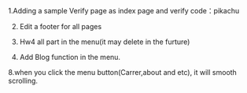 1.Adding a sample Verify page as index page and verify code：pikachu

2. Edit a footer for all pages

4. Hw4 all part in the menu(it may delete in the furture)

6. Add Blog function in the menu.

8.when you click the menu button(Carrer,about and etc), it will smooth scrolling.

